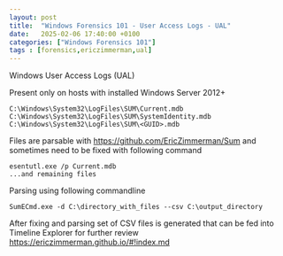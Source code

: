 ```yaml
---
layout: post
title:  "Windows Forensics 101 - User Access Logs - UAL"
date:   2025-02-06 17:40:00 +0100
categories: ["Windows Forensics 101"]
tags : [forensics,ericzimmerman,ual]
---
```


Windows User Access Logs (UAL)

Present only on hosts with installed Windows Server 2012+ 

```text
C:\Windows\System32\LogFiles\SUM\Current.mdb
C:\Windows\System32\LogFiles\SUM\SystemIdentity.mdb
C:\Windows\System32\LogFiles\SUM\<GUID>.mdb
```

Files are parsable with <https://github.com/EricZimmerman/Sum> and sometimes need to be fixed with following command 

 
```text
esentutl.exe /p Current.mdb
...and remaining files
```

Parsing using following commandline 

```text
SumECmd.exe -d C:\directory_with_files --csv C:\output_directory
```

After fixing and parsing set of CSV files is generated that can be fed into Timeline Explorer for further review 
<https://ericzimmerman.github.io/#!index.md>